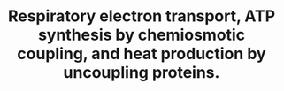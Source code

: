 ---
annotations:
- id: PW:0000033
  parent: classic metabolic pathway
  type: Pathway Ontology
  value: energy metabolic pathway
authors:
- MaintBot
- Thomas
- Egonw
- ReactomeTeam
- Anwesha
description: Oxidation of fatty acids and pyruvate in the mitochondrial matrix yield
  large amounts of NADH. The respiratory electron transport chain couples the re-oxidation
  of this NADH to NAD+ to the export of protons from the mitochonrial matrix, generating
  a chemiosmotic gradient across the inner mitochondrial membrane. This gradient is
  used to drive the synthesis of ATP; it can also be bypassed by uncoupling proteins
  to generate heat, a reaction in brown fat that may be important in regulation of
  body temperature in newborn children.  View original pathway at [http://www.reactome.org/PathwayBrowser/#DIAGRAM=163200
  Reactome].
last-edited: 2021-01-25
organisms:
- Homo sapiens
redirect_from:
- /index.php/Pathway:WP1902
- /instance/WP1902
revision: null
schema-jsonld:
- '@context': https://schema.org/
  '@id': https://wikipathways.github.io/pathways/WP1902.html
  '@type': Dataset
  creator:
    '@type': Organization
    name: WikiPathways
  description: Oxidation of fatty acids and pyruvate in the mitochondrial matrix yield
    large amounts of NADH. The respiratory electron transport chain couples the re-oxidation
    of this NADH to NAD+ to the export of protons from the mitochonrial matrix, generating
    a chemiosmotic gradient across the inner mitochondrial membrane. This gradient
    is used to drive the synthesis of ATP; it can also be bypassed by uncoupling proteins
    to generate heat, a reaction in brown fat that may be important in regulation
    of body temperature in newborn children.  View original pathway at [http://www.reactome.org/PathwayBrowser/#DIAGRAM=163200
    Reactome].
  keywords:
  - (oxidised)
  - (reduced)
  - '2Fe-2S '
  - 315kDa subcomplex
  - 370 kDa subcomplex
  - 4Fe-4S
  - '4Fe-4S '
  - 550kDa complex
  - 815kDa complex
  - 980kDa complex
  - 'ACAD9 '
  - ADP
  - 'ADP '
  - ATP
  - 'ATP '
  - 'ATP5A1 '
  - 'ATP5B '
  - 'ATP5C1 '
  - 'ATP5D '
  - 'ATP5E '
  - 'ATP5F1 '
  - 'ATP5G1 '
  - 'ATP5G2 '
  - 'ATP5G3 '
  - 'ATP5H '
  - 'ATP5I '
  - 'ATP5J '
  - 'ATP5J2 '
  - 'ATP5L '
  - 'ATP5O '
  - 'ATP5S '
  - ATPase:ADP:Pi
  - ATPase:ATP
  - Acid Beta-Oxidation
  - 'COQ10A '
  - COQ10A,B
  - 'COQ10B '
  - COX ancilliary
  - 'COX11 '
  - COX11,14,16,18,20
  - 'COX14 '
  - 'COX16 '
  - 'COX18 '
  - COX19
  - 'COX20 '
  - 'COX4I1 '
  - 'COX5A '
  - 'COX5B '
  - 'COX6A1 '
  - 'COX6B1 '
  - 'COX6C(3-75) '
  - 'COX7A2L '
  - 'COX7B '
  - 'COX7C '
  - 'COX8A '
  - 'CYC1 '
  - 'CYCS '
  - CoQ
  - Complex I
  - 'CuA '
  - Cytochrome c
  - Cytochrome c oxidase
  - 'ECSIT '
  - ETF:FAD
  - ETF:FADH2
  - 'ETFA(1-?) '
  - 'ETFB '
  - ETFDH
  - F1Fo ATP synthase
  - FA anion:UCP dimer
  - 'FA anion:UCP dimer '
  - FAD
  - 'FAD '
  - FADH2
  - 'FADH2 '
  - FMN
  - 'FMN '
  - FP subcomplex
  - Fatty Acid
  - Fatty Acid "head-in"
  - Fatty Acid anion
  - 'Fatty Acid anion "head-in" '
  - 'Fatty Acid anion "head-out" '
  - 'GDP '
  - 'GTP '
  - H+
  - H2O
  - HP subcomplex
  - 'Heme 1 cytochrome c1 cofactor '
  - 'Heme 2 cytochrome c1 cofactor '
  - 'Heme bL '
  - IP subcomplex
  - Intermediate 1
  - Intermediate 2
  - 'Iron Sulphur Cluster '
  - Ketone body
  - L-Phe
  - LCFA
  - 'LRPPRC '
  - MCIA complex
  - 'MT-ATP6 '
  - 'MT-ATP8 '
  - 'MT-CO1 '
  - 'MT-CO2 '
  - 'MT-CO3 '
  - 'MT-CYB '
  - MT-ND1
  - 'MT-ND1 '
  - MT-ND2
  - 'MT-ND2 '
  - MT-ND3
  - 'MT-ND3 '
  - MT-ND4
  - 'MT-ND4 '
  - MT-ND5
  - 'MT-ND5 '
  - MT-ND6
  - 'MT-ND6 '
  - Mitochondrial Fatty
  - NAD+
  - NADH
  - NDUF subunits
  - NDUF:4Fe-4S subunits
  - 'NDUFA1 '
  - 'NDUFA10 '
  - 'NDUFA11 '
  - NDUFA12
  - 'NDUFA12 '
  - 'NDUFA13 '
  - 'NDUFA2 '
  - 'NDUFA3 '
  - 'NDUFA4 '
  - 'NDUFA5 '
  - 'NDUFA6 '
  - 'NDUFA7 '
  - 'NDUFA8 '
  - 'NDUFA9 '
  - NDUFA9:FAD
  - 'NDUFAB1 '
  - 'NDUFAF1 '
  - NDUFAF2
  - 'NDUFAF2 '
  - NDUFAF3
  - 'NDUFAF3 '
  - NDUFAF4
  - 'NDUFAF4 '
  - NDUFAF5
  - 'NDUFAF5 '
  - NDUFAF6
  - 'NDUFAF6 '
  - NDUFAF7
  - 'NDUFAF7 '
  - NDUFAF7:NDUFS2:2x4Fe-4S
  - 'NDUFB1 '
  - 'NDUFB10 '
  - 'NDUFB11 '
  - 'NDUFB2 '
  - 'NDUFB3 '
  - 'NDUFB4 '
  - 'NDUFB5 '
  - NDUFB6
  - 'NDUFB6 '
  - 'NDUFB7 '
  - 'NDUFB8 '
  - 'NDUFB9 '
  - 'NDUFC1 '
  - 'NDUFC2 '
  - 'NDUFS1 '
  - NDUFS1:2x4Fe-4S
  - 'NDUFS2 '
  - NDUFS3
  - 'NDUFS3 '
  - NDUFS4
  - 'NDUFS4 '
  - NDUFS5
  - 'NDUFS5 '
  - NDUFS6
  - 'NDUFS6 '
  - 'NDUFS7 '
  - NDUFS7:4Fe-4S
  - 'NDUFS8 '
  - NDUFS8:2x4Fe-4S
  - NDUFV1
  - 'NDUFV1 '
  - NDUFV1:4Fe-4S:FMN
  - NDUFV2
  - 'NDUFV2 '
  - NDUFV2:4Fe-4S
  - NDUFV3
  - 'NDUFV3 '
  - NUBPL
  - 'NUBPL '
  - NUBPL:4Fe-4S
  - O2
  - PM20D1
  - Pi
  - 'Pi '
  - Purine nucleotide
  - QH2
  - 'SCO1 '
  - 'SCO2 '
  - SDH complex (ox.)
  - 'SDHA '
  - 'SDHB '
  - 'SDHC '
  - 'SDHD '
  - 'SLC25A14 '
  - 'SLC25A27 '
  - 'SURF1 '
  - Succinate
  - 'TACO1 '
  - TIMMDC1
  - 'TIMMDC1 '
  - 'TMEM126B '
  - TRAP1
  - UCP dimer
  - 'UCP1 '
  - 'UCP2 '
  - 'UCP3 '
  - 'UQCR10 '
  - 'UQCR11 '
  - 'UQCRB '
  - 'UQCRC1 '
  - 'UQCRC2 '
  - 'UQCRFS1(79-274) '
  - 'UQCRH '
  - 'UQCRQ '
  - Ubiquinol-cytochrome
  - 'adenosine 5''-monophosphate '
  - c reductase
  - complex (reduced)
  - dehydrogenase
  - 'ferriheme '
  - 'ferroheme '
  - head-in
  - head-in complex
  - head-out
  - head-out complex
  - metabolism
  - oleate
  - oleoyl-Phe
  - proteins
  license: CC0
  name: Respiratory electron transport, ATP synthesis by chemiosmotic coupling, and
    heat production by uncoupling proteins.
seo: CreativeWork
title: Respiratory electron transport, ATP synthesis by chemiosmotic coupling, and
  heat production by uncoupling proteins.
wpid: WP1902
---